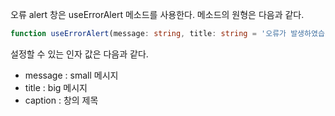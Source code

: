 오류 alert 창은 useErrorAlert 메소드를 사용한다. 메소드의 원형은 다음과 같다.

```typescript
function useErrorAlert(message: string, title: string = '오류가 발생하였습니다.', caption: string = '오류 발생 안내') : Promise<void>
```

설정할 수 있는 인자 값은 다음과 같다.
- message : small 메시지
- title : big 메시지
- caption : 창의 제목


